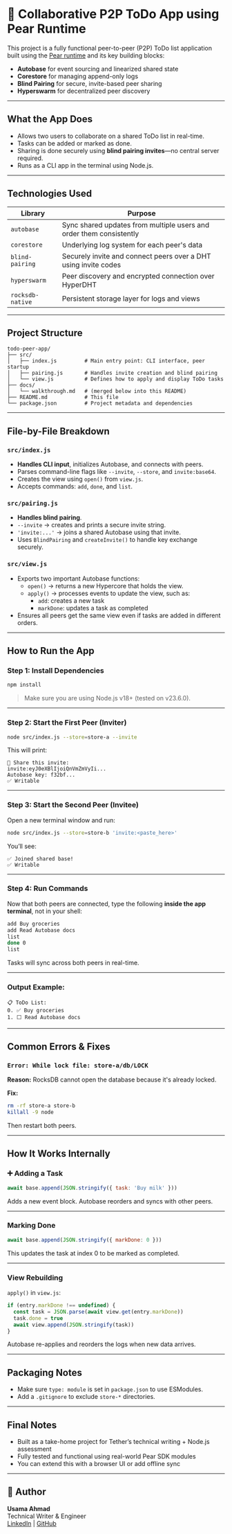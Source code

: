 # 📝 Collaborative P2P ToDo App using Pear Runtime

This project is a fully functional peer-to-peer (P2P) ToDo list application built using the [Pear runtime](https://docs.pears.com/) and its key building blocks:
- **Autobase** for event sourcing and linearized shared state
- **Corestore** for managing append-only logs
- **Blind Pairing** for secure, invite-based peer sharing
- **Hyperswarm** for decentralized peer discovery

---

## What the App Does

- Allows two users to collaborate on a shared ToDo list in real-time.
- Tasks can be added or marked as done.
- Sharing is done securely using **blind pairing invites**—no central server required.
- Runs as a CLI app in the terminal using Node.js.

---

## Technologies Used

| Library         | Purpose                                                                 |
|----------------|-------------------------------------------------------------------------|
| `autobase`      | Sync shared updates from multiple users and order them consistently     |
| `corestore`     | Underlying log system for each peer's data                              |
| `blind-pairing` | Securely invite and connect peers over a DHT using invite codes         |
| `hyperswarm`    | Peer discovery and encrypted connection over HyperDHT                   |
| `rocksdb-native`| Persistent storage layer for logs and views                             |

---

## Project Structure

```
todo-peer-app/
├── src/
│   ├── index.js         # Main entry point: CLI interface, peer startup
│   ├── pairing.js       # Handles invite creation and blind pairing
│   └── view.js          # Defines how to apply and display ToDo tasks
├── docs/
│   └── walkthrough.md   # (merged below into this README)
├── README.md            # This file
└── package.json         # Project metadata and dependencies
```

---

## File-by-File Breakdown

### `src/index.js`

- **Handles CLI input**, initializes Autobase, and connects with peers.
- Parses command-line flags like `--invite`, `--store`, and `invite:base64`.
- Creates the view using `open()` from `view.js`.
- Accepts commands: `add`, `done`, and `list`.

### `src/pairing.js`

- **Handles blind pairing**.
- `--invite` → creates and prints a secure invite string.
- `'invite:...'` → joins a shared Autobase using that invite.
- Uses `BlindPairing` and `createInvite()` to handle key exchange securely.

### `src/view.js`

- Exports two important Autobase functions:
  - `open()` → returns a new Hypercore that holds the view.
  - `apply()` → processes events to update the view, such as:
    - `add`: creates a new task
    - `markDone`: updates a task as completed
- Ensures all peers get the same view even if tasks are added in different orders.

---

## How to Run the App

### Step 1: Install Dependencies

```bash
npm install
```

> Make sure you are using Node.js v18+ (tested on v23.6.0).

---

### Step 2: Start the First Peer (Inviter)

```bash
node src/index.js --store=store-a --invite
```

This will print:

```
📨 Share this invite:
invite:eyJ0eXBlIjoiQnVmZmVyIi...
Autobase key: f32bf...
✅ Writable
```

---

### Step 3: Start the Second Peer (Invitee)

Open a new terminal window and run:

```bash
node src/index.js --store=store-b 'invite:<paste_here>'
```

You’ll see:

```
✅ Joined shared base!
✅ Writable
```

---

### Step 4: Run Commands

Now that both peers are connected, type the following **inside the app terminal**, not in your shell:

```bash
add Buy groceries
add Read Autobase docs
list
done 0
list
```

Tasks will sync across both peers in real-time.

---

### Output Example:

```
📋 ToDo List:
0. ✅ Buy groceries
1. ⬜ Read Autobase docs
```

---

## Common Errors & Fixes

### `Error: While lock file: store-a/db/LOCK`

**Reason:** RocksDB cannot open the database because it's already locked.

**Fix:**
```bash
rm -rf store-a store-b
killall -9 node
```

Then restart both peers.

---

## How It Works Internally

### ➕ Adding a Task

```js
await base.append(JSON.stringify({ task: 'Buy milk' }))
```
Adds a new event block. Autobase reorders and syncs with other peers.

---

### Marking Done

```js
await base.append(JSON.stringify({ markDone: 0 }))
```
This updates the task at index 0 to be marked as completed.

---

### View Rebuilding

`apply()` in `view.js`:
```js
if (entry.markDone !== undefined) {
  const task = JSON.parse(await view.get(entry.markDone))
  task.done = true
  await view.append(JSON.stringify(task))
}
```
Autobase re-applies and reorders the logs when new data arrives.

---

## Packaging Notes

- Make sure `type: module` is set in `package.json` to use ESModules.
- Add a `.gitignore` to exclude `store-*` directories.

---

## Final Notes

- Built as a take-home project for Tether’s technical writing + Node.js assessment
- Fully tested and functional using real-world Pear SDK modules
- You can extend this with a browser UI or add offline sync

---

## 👤 Author

**Usama Ahmad**  
Technical Writer & Engineer  
[LinkedIn](https://www.linkedin.com/in/usama-ahmad-aa983759/) | [GitHub](https://github.com/usama9500)

